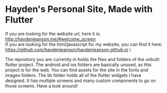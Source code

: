 # Hayden's Personal Site, Made with Flutter

If you are looking for the website url, here it is:\
http://haydenjeanson.me/#welcome_screen \
If you are looking for the html/javascript for my website, you can find it here:\
https://github.com/haydenjeanson/haydenjeanson.github.io \

The repository you are currently in holds the files and folders of the unbuilt flutter project. The android and ios folders are basically unused, as this project is for the web. You can find assets for the site in the fonts and images folders. The lib folder holds all of the flutter widgets I have designed. It has multiple screens and many custom components to go on those screens. Have a look around!

